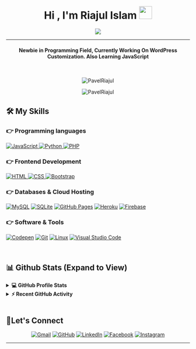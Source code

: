 <h1 align="center">Hi , I'm Riajul Islam <img src="https://media.giphy.com/media/hvRJCLFzcasrR4ia7z/giphy.gif" width="35"></h1>
<p align="center">
  <a href="https://github.com/DenverCoder1/readme-typing-svg"><img src="https://readme-typing-svg.herokuapp.com?lines=WordPress+Developer+;Full+Stack+Web+Developer&center=true&width=500&height=50"></a>
</p>
<hr/>
<h4 align="center">Newbie in Programming Field, Currently Working On WordPress Customization. Also Learning JavaScript </h4>
<br>
<p align="center"> <img src="https://komarev.com/ghpvc/?username=PavelRiajul&label=Profile%20views&color=0e75b6&style=plastic" alt="PavelRiajul" /> </p>

<p align="center"><img src="https://github-readme-streak-stats.herokuapp.com/?user=PavelRiajul&theme=algolia" alt="PavelRiajul"  /></p>

## 🛠️ My Skills

### 👉 Programming languages

<p align="left"> 
   <a href="https://developer.mozilla.org/en-US/docs/Web/JavaScript" target="_blank"> 
     <img alt="JavaScript" src="https://img.shields.io/badge/JavaScript%20-%23F7DF1E.svg?logo=javascript&logoColor=black">
   </a>
   <a href="https://www.python.org" target="_blank">
    <img alt="Python" src="https://img.shields.io/badge/Python%20-%2314354C.svg?logo=python&logoColor=white">
  </a>
  <a href="https://www.php.net/">
    <img alt="PHP" src="https://img.shields.io/badge/PHP-%23777BB4.svg?logo=php&logoColor=white"/>
  </a>
</p>

### 👉 Frontend Development
<p align="left"> 
  <a href="https://www.w3.org/html/" target="_blank"> 
   <img alt="HTML" src="https://img.shields.io/badge/HTML5%20-%23E34F26.svg?logo=html5&logoColor=white">
  </a>   
  <a href="https://www.w3schools.com/css/" target="_blank">
    <img alt="CSS" src="https://img.shields.io/badge/CSS%20-%231572B6.svg?logo=css3&logoColor=white">
  </a> 
  <a href="https://getbootstrap.com" target="_blank"> 
    <img alt="Bootstrap" src="https://img.shields.io/badge/Bootstrap-%23563D7C.svg?style=flat&logo=bootstrap&logoColor=white"/>
  </a>
</p>

### 👉 Databases & Cloud Hosting
<p align="left">
    <a href="https://www.mysql.com/"><img alt="MySQL" src="https://img.shields.io/badge/MySQL-%2300f.svg?style=flat&llogo=mysql&logoColor=white"></a>
    <a href="https://www.sqlite.org/"><img alt="SQLite" src ="https://img.shields.io/badge/sqlite-%2307405e.svg?style=flat&logo=sqlite&logoColor=white"/></a>
    <a href="https://www.github.com"><img alt="GitHub Pages" src="https://img.shields.io/badge/GitHub%20Pages-%23327FC7.svg?style=flat&llogo=github&logoColor=white"></a>
    <a href="https://www.heroku.com/"><img alt="Heroku" src="https://img.shields.io/badge/Heroku%20-%23430098.svg?logo=heroku&logoColor=white"></a>  
    <a href="https://firebase.google.com/"><img alt="Firebase" src ="https://img.shields.io/badge/Firebase-%23316192.svg?logo=firebase&logoColor=white"></a>
 </p>
 
 ### 👉 Software & Tools
<p>
    <a href="#"><img alt="Codepen" src="https://img.shields.io/badge/Codepen-000000.svg?logo=codepen&logoColor=white"></a>
    <a href="#"><img alt="Git" src="https://img.shields.io/badge/Git%20-%23F05033.svg?logo=git&logoColor=white"></a>
    <a href="#"><img alt="Linux" src="https://img.shields.io/badge/Linux-FCC624?style=flat&logo=linux&logoColor=black"></a>
    <a href="#"><img alt="Visual Studio Code" src="https://img.shields.io/badge/Visual%20Studio%20Code-0078d7.svg?logo=visual-studio-code&logoColor=white"></a>
   
    
</p>

<br/>

## 📊 Github Stats (Expand to View) 


<details> 
  <summary><b>💻 GitHub Profile Stats</b></summary>
  <br/>
  <p align="center">
    <a href="https://github.com/anuraghazra/github-readme-stats"><img alt="Riajul Islam Github Stats" src="https://github-readme-stats.vercel.app/api?username=mst-sarkar&show_icons=true&count_private=true&theme=mst-sarkar" height="192px"/></a>
<br/>
  &nbsp;
	  <img src="https://github-readme-stats.vercel.app/api/top-langs?username=PavelRiajul&show_icons=true&locale=en&layout=compact&theme=Riajul Islam" alt="mst-sarkar
" height="192px"/>
  <br/>
  <b>Note:</b> Top languages is only a metric of the languages my public code consists of and doesn't reflect experience or skill level.
  </p>
</details>


<details>
  <summary><b>⚡ Recent GitHub Activity</b></summary>
  <br/>
   <a href="https://github.com/mst-sarkar
"><img alt="Candida's Activity Graph" src="https://activity-graph.herokuapp.com/graph?username=PavelRiajul&custom_title=Riajul%20Islam's%20Contribution%20Graph&theme=react-dark" /></a>
  <br/>

</details>

<br/>

## 🙋‍Let's Connect
<p align="center">
	<a href="mailto:mst3083@yahoo.com"><img src="https://img.icons8.com/bubbles/50/000000/gmail.png" alt="Gmail"/></a>
	<a href="https://github.com/mst-sarkar"><img src="https://img.icons8.com/bubbles/50/000000/github.png" alt="GitHub"/></a>
	<a href="https://www.linkedin.com/in/mrinmoy-sarkar-473968146/"><img src="https://img.icons8.com/bubbles/50/000000/linkedin.png" alt="LinkedIn"/></a>
	<a href="https://www.facebook.com/mrinmoysarkar.turza"><img src="https://img.icons8.com/bubbles/50/000000/facebook-new.png" alt="Facebook"/></a>
	<a href="https://www.instagram.com/mrinmoy_sarkar_turza/"><img src="https://img.icons8.com/bubbles/50/000000/instagram.png" alt="Instagram"/></a>
	
</p>

<hr/>
